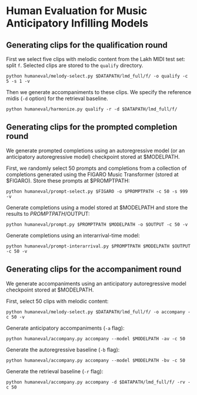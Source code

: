 # Human Evaluation for Music Anticipatory Infilling Models

## Generating clips for the qualification round

First we select five clips with melodic content from the Lakh MIDI test set: split `f`. Selected clips are stored to the `qualify` directory.
```
python humaneval/melody-select.py $DATAPATH/lmd_full/f/ -o qualify -c 5 -s 1 -v
```

Then we generate accompaniments to these clips. We specify the reference midis (`-d` option) for the retrieval baseline.
```
python humaneval/harmonize.py qualify -r -d $DATAPATH/lmd_full/f/
```

## Generating clips for the prompted completion round

We generate prompted completions using an autoregressive model (or an anticipatory autoregressive model) checkpoint stored at $MODELPATH.

First, we randomly select 50 prompts and completions from a collection of completions generated using the FIGARO Music Transformer (stored at $FIGARO). Store these prompts at $PROMPTPATH:
```
python humaneval/prompt-select.py $FIGARO -o $PROMPTPATH -c 50 -s 999 -v
```

Generate completions using a model stored at $MODELPATH and store the results to $PROMPTPATH/$OUTPUT:
```
python humaneval/prompt.py $PROMPTPATH $MODELPATH -o $OUTPUT -c 50 -v
```

Generate completions using an interarrival-time model:
```
python humaneval/prompt-interarrival.py $PROMPTPATH $MODELPATH $OUTPUT -c 50 -v
```

## Generating clips for the accompaniment round

We generate accompaniments using an anticipatory autoregressive model checkpoint stored at $MODELPATH.

First, select 50 clips with melodic content:
```
python humaneval/melody-select.py $DATAPATH/lmd_full/f/ -o accompany -c 50 -v
```

Generate anticipatory accompaniments (`-a` flag):
```
python humaneval/accompany.py accompany --model $MODELPATH -av -c 50
```

Generate the autoregressive baseline (`-b` flag):
```
python humaneval/accompany.py accompany --model $MODELPATH -bv -c 50
```

Generate the retrieval baseline (`-r` flag):
```
python humaneval/accompany.py accompany -d $DATAPATH/lmd_full/f/ -rv -c 50
```
